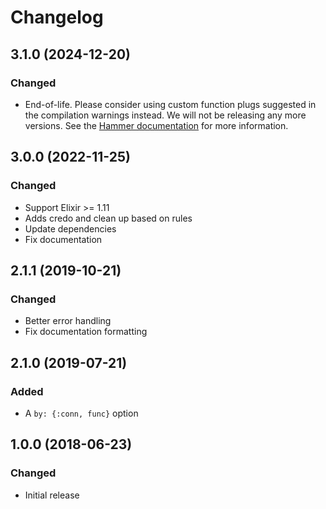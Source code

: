 # Changelog

## 3.1.0 (2024-12-20)

### Changed

- End-of-life. Please consider using custom function plugs suggested in the compilation warnings instead. We will not be releasing any more versions. See the [Hammer documentation](https://hexdocs.pm/hammer/7.0.0-rc.3/tutorial.html#using-hammer-as-a-plug-in-phoenix) for more information.

## 3.0.0 (2022-11-25)

### Changed

- Support Elixir >= 1.11
- Adds credo and clean up based on rules
- Update dependencies
- Fix documentation

## 2.1.1 (2019-10-21)

### Changed

- Better error handling
- Fix documentation formatting


## 2.1.0 (2019-07-21)

### Added

- A `by: {:conn, func}` option


## 1.0.0 (2018-06-23)

### Changed

- Initial release
